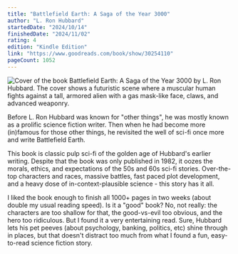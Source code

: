 ```yaml
---
title: "Battlefield Earth: A Saga of the Year 3000"
author: "L. Ron Hubbard"
startedDate: "2024/10/14"
finishedDate: "2024/11/02"
rating: 4
edition: "Kindle Edition"
link: "https://www.goodreads.com/book/show/30254110"
pageCount: 1052
---
```


![Cover of the book Battlefield Earth: A Saga of the Year 3000 by L. Ron Hubbard. The cover shows a futuristic scene where a muscular human fights against a tall, armored alien with a gas mask-like face, claws, and advanced weaponry.](https://images-na.ssl-images-amazon.com/images/S/compressed.photo.goodreads.com/books/1463962644i/30254110.jpg)

Before L. Ron Hubbard was known for "other things", he was mostly known as a prolific science fiction writer. Then when he had become more (in)famous for those other things, he revisited the well of sci-fi once more and write Battlefield Earth.

This book is classic pulp sci-fi of the golden age of Hubbard's earlier writing. Despite that the book was only published in 1982, it oozes the morals, ethics, and expectations of the 50s and 60s sci-fi stories. Over-the-top characters and races, massive battles, fast paced plot development, and a heavy dose of in-context-plausible science - this story has it all.

I liked the book enough to finish all 1000+ pages in two weeks (about double my usual reading speed). Is it a "good" book? No, not really: the characters are too shallow for that, the good-vs-evil too obvious, and the hero too ridiculous. But I found it a very entertaining read. Sure, Hubbard lets his pet peeves (about psychology, banking, politics, etc) shine through in places, but that doesn't distract too much from what I found a fun, easy-to-read science fiction story.

